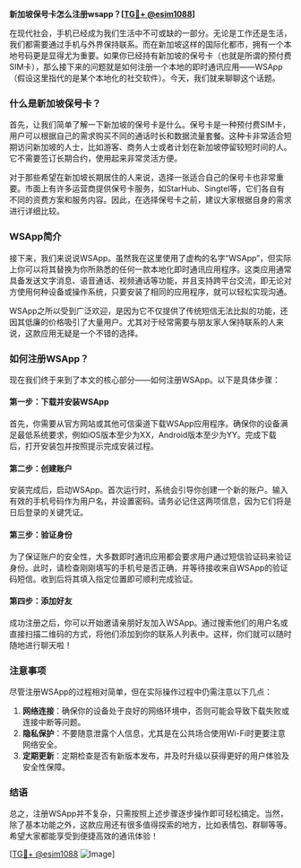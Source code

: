**新加坡保号卡怎么注册wsapp？[[TG💪+ @esim1088](https://t.me/s/esim1088)]**

在现代社会，手机已经成为我们生活中不可或缺的一部分。无论是工作还是生活，我们都需要通过手机与外界保持联系。而在新加坡这样的国际化都市，拥有一个本地号码更是显得尤为重要。如果你已经持有新加坡的保号卡（也就是所谓的预付费SIM卡），那么接下来的问题就是如何注册一个本地的即时通讯应用——WSApp（假设这里指代的是某个本地化的社交软件）。今天，我们就来聊聊这个话题。

### 什么是新加坡保号卡？

首先，让我们简单了解一下新加坡的保号卡是什么。保号卡是一种预付费SIM卡，用户可以根据自己的需求购买不同的通话时长和数据流量套餐。这种卡非常适合短期访问新加坡的人士，比如游客、商务人士或者计划在新加坡停留较短时间的人。它不需要签订长期合约，使用起来非常灵活方便。

对于那些希望在新加坡长期居住的人来说，选择一张适合自己的保号卡也非常重要。市面上有许多运营商提供保号卡服务，如StarHub、Singtel等，它们各自有不同的资费方案和服务内容。因此，在选择保号卡之前，建议大家根据自身的需求进行详细比较。

### WSApp简介

接下来，我们来说说WSApp。虽然我在这里使用了虚构的名字“WSApp”，但实际上你可以将其替换为你所熟悉的任何一款本地化即时通讯应用程序。这类应用通常具备发送文字消息、语音通话、视频通话等功能，并且支持跨平台交流，即无论对方使用何种设备或操作系统，只要安装了相同的应用程序，就可以轻松实现沟通。

WSApp之所以受到广泛欢迎，是因为它不仅提供了传统短信无法比拟的功能，还因其低廉的价格吸引了大量用户。尤其对于经常需要与朋友家人保持联系的人来说，这款应用无疑是一个不错的选择。

### 如何注册WSApp？

现在我们终于来到了本文的核心部分——如何注册WSApp。以下是具体步骤：

#### 第一步：下载并安装WSApp

首先，你需要从官方网站或其他可信渠道下载WSApp应用程序。确保你的设备满足最低系统要求，例如iOS版本至少为XX，Android版本至少为YY。完成下载后，打开安装包并按照提示完成安装过程。

#### 第二步：创建账户

安装完成后，启动WSApp。首次运行时，系统会引导你创建一个新的账户。输入有效的手机号码作为用户名，并设置密码。请务必记住这两项信息，因为它们将是日后登录的关键凭证。

#### 第三步：验证身份

为了保证账户的安全性，大多数即时通讯应用都会要求用户通过短信验证码来验证身份。此时，请检查刚刚填写的手机号是否正确，并等待接收来自WSApp的验证码短信。收到后将其填入指定位置即可顺利完成验证。

#### 第四步：添加好友

成功注册之后，你可以开始邀请亲朋好友加入WSApp。通过搜索他们的用户名或直接扫描二维码的方式，将他们添加到你的联系人列表中。这样，你们就可以随时随地进行聊天啦！

### 注意事项

尽管注册WSApp的过程相对简单，但在实际操作过程中仍需注意以下几点：

1. **网络连接**：确保你的设备处于良好的网络环境中，否则可能会导致下载失败或连接中断等问题。
2. **隐私保护**：不要随意泄露个人信息，尤其是在公共场合使用Wi-Fi时更要注意网络安全。
3. **定期更新**：定期检查是否有新版本发布，并及时升级以获得更好的用户体验及安全性保障。

### 结语

总之，注册WSApp并不复杂，只需按照上述步骤逐步操作即可轻松搞定。当然，除了基本功能之外，这款应用还有很多值得探索的地方，比如表情包、群聊等等。希望大家都能享受到便捷高效的通讯体验！

[[TG💪+ @esim1088](https://t.me/s/esim1088) ![Image](https://i.postimg.cc/4NQfJmqS/Snipaste-2025-05-13-00-14-12.png)]